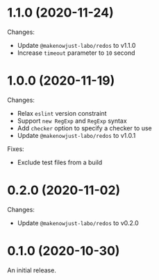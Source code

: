 # 1.1.0 (2020-11-24)

Changes:

- Update `@makenowjust-labo/redos` to v1.1.0
- Increase `timeout` parameter to `10` second

# 1.0.0 (2020-11-19)

Changes:

- Relax `eslint` version constraint
- Support `new RegExp` and `RegExp` syntax
- Add `checker` option to specify a checker to use
- Update `@makenowjust-labo/redos` to v1.0.1

Fixes:

- Exclude test files from a build

# 0.2.0 (2020-11-02)

Changes:

- Update `@makenowjust-labo/redos` to v0.2.0

# 0.1.0 (2020-10-30)

An initial release.
